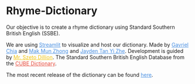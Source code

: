 # Rhyme-Dictionary
<p>Our objective is to create a rhyme dictionary using Standard Southern British English (SSBE).</p>
We are using <a href="https://streamlit.io" target="_blank" style="color: #4A90E2;">Streamlit</a> to visualize and host our dictionary.
Made by 
<a href="https://sites.google.com/view/gavrielchia/" target="_blank" style="color: #4A90E2;">Gavriel Chia</a> and 
<a href="https://github.com/Discwebhook" target="_blank" style="color: #4A90E2;">Mak Mun Zhong</a> and  
<a href="https://sites.google.com/s2022.ssts.edu.sg/jayden-tan/" target="_blank" style="color: #4A90E2;">Jayden Tan Yi Zhe</a></h3>. Development is guided by <a href="https://www.instagram.com/szetodl/" target="_blank" style="color: #F1C40F;">Mr. Szeto Dillion</a></h4>. The Standard Southern British English Database from the <a href="http://seas.elte.hu/cube/" target="_blank" style="color: #E74C3C;">CUBE Dictionary</a></h4>.
<p></p>
The most recent release of the dictionary can be found <a href="https://stackoverflow.com/questions/77840571/the-app-has-not-been-released-on-appgallery-error-on-inappcomment-huawei-reque" target="_blank" style="color: #4A90E2;">here</a>.

